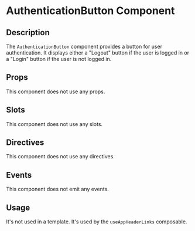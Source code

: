 # AuthenticationButton Component

## Description

The `AuthenticationButton` component provides a button for user authentication.
It displays either a "Logout" button if the user is logged in or
a "Login" button if the user is not logged in.

## Props

This component does not use any props.

## Slots

This component does not use any slots.

## Directives

This component does not use any directives.

## Events

This component does not emit any events.

## Usage

It's not used in a template. It's used by the `useAppHeaderLinks` composable.

